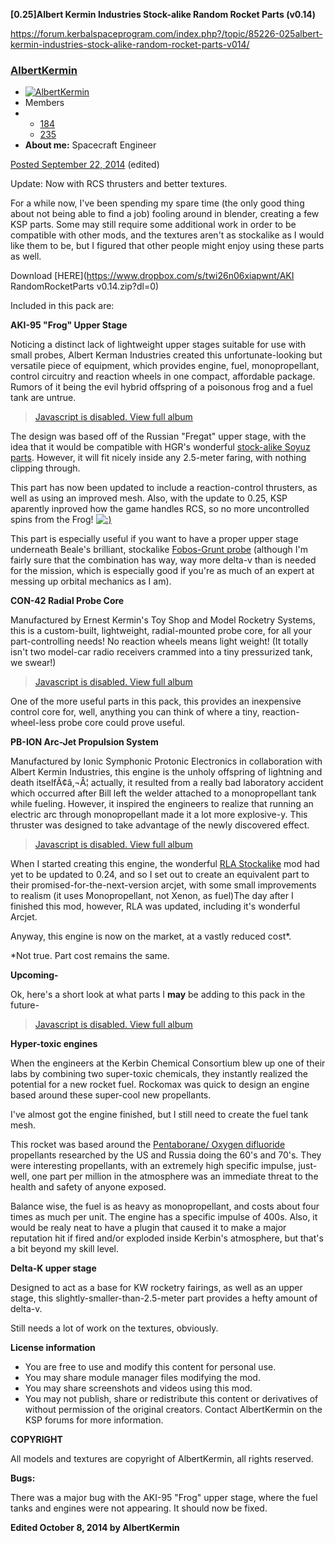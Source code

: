 **[0.25]Albert Kermin Industries Stock-alike Random Rocket Parts (v0.14)**

https://forum.kerbalspaceprogram.com/index.php?/topic/85226-025albert-kermin-industries-stock-alike-random-rocket-parts-v014/

### **[AlbertKermin](https://forum.kerbalspaceprogram.com/index.php?/profile/110967-albertkermin/)**

* [![AlbertKermin](https://kerbal-forum-uploads.s3.us-west-2.amazonaws.com/monthly_12_2015/565e30534e2c8_rangercompavatar.jpg.ecdfdb5eb3423401b545efaf95595204.thumb.jpg.9a8cbe1622ca3907066ea49c43a7444b.jpg)](https://forum.kerbalspaceprogram.com/index.php?/profile/110967-albertkermin/)
* Members
* * [ 184](https://forum.kerbalspaceprogram.com/index.php?/profile/110967-albertkermin/reputation/)
  * [ 235](https://forum.kerbalspaceprogram.com/index.php?/profile/110967-albertkermin/content/)
* **About me:** Spacecraft Engineer

[Posted September 22, 2014](https://forum.kerbalspaceprogram.com/index.php?/topic/85226-025albert-kermin-industries-stock-alike-random-rocket-parts-v014/&do=findComment&comment=1417137) (edited)

Update: Now with RCS thrusters and better textures.

For a while now, I've been spending my spare time (the only good thing about not being able to find a job) fooling around in blender, creating a few KSP parts. Some may still require some additional work in order to be compatible with other mods, and the textures aren't as stockalike as I would like them to be, but I figured that other people might enjoy using these parts as well.

Download [HERE](https://www.dropbox.com/s/twi26n06xiapwnt/AKI RandomRocketParts v0.14.zip?dl=0)

Included in this pack are:

**AKI-95 "Frog" Upper Stage**

Noticing a distinct lack of lightweight upper stages suitable for use with small probes, Albert Kerman Industries created this unfortunate-looking but versatile piece of equipment, which provides engine, fuel, monopropellant, control circuitry and reaction wheels in one compact, affordable package. Rumors of it being the evil hybrid offspring of a poisonous frog and a fuel tank are untrue.

> [Javascript is disabled. View full album](https://imgur.com/a/zKagH)

The design was based off of the Russian "Fregat" upper stage, with the idea that it would be compatible with HGR's wonderful [stock-alike Soyuz parts](https://forum.kerbalspaceprogram.com/threads/67164-HGR-R-D-Thread-Stock-like-Soyuz-Shenzhou-and-1-875m-parts-in-Development). However, it will fit nicely inside any 2.5-meter faring, with nothing clipping through.

This part has now been updated to include a reaction-control thrusters, as well as using an improved mesh. Also, with the update to 0.25, KSP aparently inproved how the game handles RCS, so no more uncontrolled spins from the Frog! [![:)](https://kerbal-forum-uploads.s3.us-west-2.amazonaws.com/emoticons/default_k_smiley.gif)](https://kerbal-forum-uploads.s3.us-west-2.amazonaws.com/emoticons/default_k_smiley.gif)

This part is especially useful if you want to have a proper upper stage underneath Beale's brilliant, stockalike [Fobos-Grunt probe](https://forum.kerbalspaceprogram.com/threads/81537-0-24-2-Tantares-Stockalike-Soyuz-and-TKS-9-1-2-Crew-1-25m-Pod-Fobos-Grunt!/page165) (although I'm fairly sure that the combination has way, way more delta-v than is needed for the mission, which is especially good if you're as much of an expert at messing up orbital mechanics as I am).

**CON-42 Radial Probe Core**

Manufactured by Ernest Kermin's Toy Shop and Model Rocketry Systems, this is a custom-built, lightweight, radial-mounted probe core, for all your part-controlling needs! No reaction wheels means light weight! (It totally isn't two model-car radio receivers crammed into a tiny pressurized tank, we swear!)

> [Javascript is disabled. View full album](https://imgur.com/a/Tg82A)

One of the more useful parts in this pack, this provides an inexpensive control core for, well, anything you can think of where a tiny, reaction-wheel-less probe core could prove useful.

**PB-ION Arc-Jet Propulsion System**

Manufactured by Ionic Symphonic Protonic Electronics in collaboration with Albert Kermin Industries, this engine is the unholy offspring of lightning and death itselfÃ¢â‚¬Â¦ actually, it resulted from a really bad laboratory accident which occurred after Bill left the welder attached to a monopropellant tank while fueling. However, it inspired the engineers to realize that running an electric arc through monopropellant made it a lot more explosive-y. This thruster was designed to take advantage of the newly discovered effect.

> [Javascript is disabled. View full album](https://imgur.com/a/IP3ga)

When I started creating this engine, the wonderful [RLA Stockalike](https://forum.kerbalspaceprogram.com/threads/90218) mod had yet to be updated to 0.24, and so I set out to create an equivalent part to their promised-for-the-next-version arcjet, with some small improvements to realism (it uses Monopropellant, not Xenon, as fuel)The day after I finished this mod, however, RLA was updated, including it's wonderful Arcjet.

Anyway, this engine is now on the market, at a vastly reduced cost*.

*Not true. Part cost remains the same.

**Upcoming-**

Ok, here's a short look at what parts I **may** be adding to this pack in the future-

> [Javascript is disabled. View full album](https://imgur.com/a/iMqLR)

**Hyper-toxic engines**



When the engineers at the Kerbin Chemical Consortium blew up one of their labs by combining two super-toxic chemicals, they instantly realized the potential for a new rocket fuel. Rockomax was quick to design an engine based around these super-cool new propellants.

I've almost got the engine finished, but I still need to create the fuel tank mesh.

This rocket was based around the [Pentaborane/ Oxygen difluoride](https://en.wikipedia.org/wiki/Pentaborane) propellants researched by the US and Russia doing the 60's and 70's. They were interesting propellants, with an extremely high specific impulse, just- well, one part per million in the atmosphere was an immediate threat to the health and safety of anyone exposed.

Balance wise, the fuel is as heavy as monopropellant, and costs about four times as much per unit. The engine has a specific impulse of 400s. Also, it would be realy neat to have a plugin that caused it to make a major reputation hit if fired and/or exploded inside Kerbin's atmosphere, but that's a bit beyond my skill level.

**Delta-K upper stage**



Designed to act as a base for KW rocketry fairings, as well as an upper stage, this slightly-smaller-than-2.5-meter part provides a hefty amount of delta-v.

Still needs a lot of work on the textures, obviously.





**License information**





* You are free to use and modify this content for personal use.
* You may share module manager files modifying the mod.
* You may share screenshots and videos using this mod.
* You may not publish, share or redistribute this content or derivatives of without permission of the original creators. Contact AlbertKermin on the KSP forums for more information.



**COPYRIGHT**

All models and textures are copyright of AlbertKermin, all rights reserved.



**Bugs:**

There was a major bug with the AKI-95 "Frog" upper stage, where the fuel tanks and engines were not appearing. It should now be fixed.





**Edited October 8, 2014 by AlbertKermin**